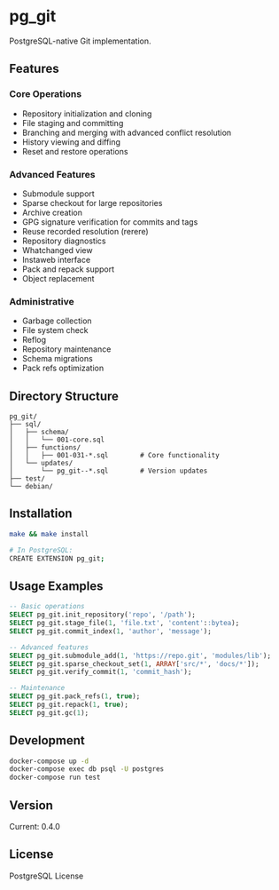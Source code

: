 # pg_git

PostgreSQL-native Git implementation.

## Features

### Core Operations
- Repository initialization and cloning
- File staging and committing
- Branching and merging with advanced conflict resolution
- History viewing and diffing
- Reset and restore operations

### Advanced Features
- Submodule support
- Sparse checkout for large repositories
- Archive creation
- GPG signature verification for commits and tags
- Reuse recorded resolution (rerere)
- Repository diagnostics
- Whatchanged view
- Instaweb interface
- Pack and repack support
- Object replacement

### Administrative
- Garbage collection
- File system check
- Reflog
- Repository maintenance
- Schema migrations
- Pack refs optimization

## Directory Structure
```
pg_git/
├── sql/
│   ├── schema/
│   │   └── 001-core.sql
│   ├── functions/
│   │   ├── 001-031-*.sql        # Core functionality
│   └── updates/
│       └── pg_git--*.sql        # Version updates
├── test/
└── debian/
```

## Installation
```bash
make && make install

# In PostgreSQL:
CREATE EXTENSION pg_git;
```

## Usage Examples
```sql
-- Basic operations
SELECT pg_git.init_repository('repo', '/path');
SELECT pg_git.stage_file(1, 'file.txt', 'content'::bytea);
SELECT pg_git.commit_index(1, 'author', 'message');

-- Advanced features
SELECT pg_git.submodule_add(1, 'https://repo.git', 'modules/lib');
SELECT pg_git.sparse_checkout_set(1, ARRAY['src/*', 'docs/*']);
SELECT pg_git.verify_commit(1, 'commit_hash');

-- Maintenance
SELECT pg_git.pack_refs(1, true);
SELECT pg_git.repack(1, true);
SELECT pg_git.gc(1);
```

## Development
```bash
docker-compose up -d
docker-compose exec db psql -U postgres
docker-compose run test
```

## Version
Current: 0.4.0

## License
PostgreSQL License